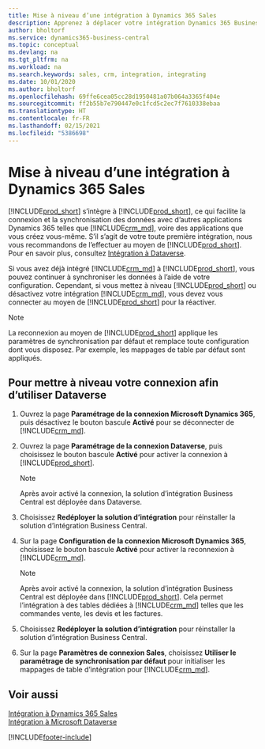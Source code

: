 ```yaml
---
title: Mise à niveau d’une intégration à Dynamics 365 Sales
description: Apprenez à déplacer votre intégration Dynamics 365 Business Central avec Dynamics 365 Sales à la dernière version.
author: bholtorf
ms.service: dynamics365-business-central
ms.topic: conceptual
ms.devlang: na
ms.tgt_pltfrm: na
ms.workload: na
ms.search.keywords: sales, crm, integration, integrating
ms.date: 10/01/2020
ms.author: bholtorf
ms.openlocfilehash: 69ffe6cea05cc28d1950481a07b064a3365f404e
ms.sourcegitcommit: ff2b55b7e790447e0c1fcd5c2ec7f7610338ebaa
ms.translationtype: HT
ms.contentlocale: fr-FR
ms.lasthandoff: 02/15/2021
ms.locfileid: "5386698"
---
```

# <a name="upgrading-an-integration-with-dynamics-365-sales"></a>Mise à niveau d’une intégration à Dynamics 365 Sales
[!INCLUDE[prod_short](includes/prod_short.md)] s’intègre à [!INCLUDE[prod_short](includes/cds_long_md.md)], ce qui facilite la connexion et la synchronisation des données avec d’autres applications Dynamics 365 telles que [!INCLUDE[crm_md](includes/crm_md.md)], voire des applications que vous créez vous-même. S’il s’agit de votre toute première intégration, nous vous recommandons de l’effectuer au moyen de [!INCLUDE[prod_short](includes/cds_long_md.md)]. Pour en savoir plus, consultez [Intégration à Dataverse](admin-common-data-service.md).

Si vous avez déjà intégré [!INCLUDE[crm_md](includes/crm_md.md)] à [!INCLUDE[prod_short](includes/prod_short.md)], vous pouvez continuer à synchroniser les données à l’aide de votre configuration. Cependant, si vous mettez à niveau [!INCLUDE[prod_short](includes/prod_short.md)] ou désactivez votre intégration [!INCLUDE[crm_md](includes/crm_md.md)], vous devez vous connecter au moyen de [!INCLUDE[prod_short](includes/cds_long_md.md)] pour la réactiver. 

> [!NOTE]
> La reconnexion au moyen de [!INCLUDE[prod_short](includes/cds_long_md.md)] applique les paramètres de synchronisation par défaut et remplace toute configuration dont vous disposez. Par exemple, les mappages de table par défaut sont appliqués.

## <a name="to-upgrade-your-connection-to-use-dataverse"></a>Pour mettre à niveau votre connexion afin d’utiliser Dataverse
1. Ouvrez la page **Paramétrage de la connexion Microsoft Dynamics 365**, puis désactivez le bouton bascule **Activé** pour se déconnecter de [!INCLUDE[crm_md](includes/crm_md.md)].
2. Ouvrez la page **Paramétrage de la connexion Dataverse**, puis choisissez le bouton bascule **Activé** pour activer la connexion à [!INCLUDE[prod_short](includes/cds_long_md.md)].
  
   > [!NOTE]
   > Après avoir activé la connexion, la solution d’intégration Business Central est déployée dans Dataverse.
3. Choisissez **Redéployer la solution d’intégration** pour réinstaller la solution d’intégration Business Central.
4. Sur la page **Configuration de la connexion Microsoft Dynamics 365**, choisissez le bouton bascule **Activé** pour activer la reconnexion à [!INCLUDE[crm_md](includes/crm_md.md)].
  
   > [!NOTE]
   > Après avoir activé la connexion, la solution d’intégration Business Central est déployée dans [!INCLUDE[prod_short](includes/prod_short.md)]. Cela permet l’intégration à des tables dédiées à [!INCLUDE[crm_md](includes/crm_md.md)] telles que les commandes vente, les devis et les factures.
5. Choisissez **Redéployer la solution d’intégration** pour réinstaller la solution d’intégration Business Central.
6. Sur la page **Paramètres de connexion Sales**, choisissez **Utiliser le paramétrage de synchronisation par défaut** pour initialiser les mappages de table d’intégration pour [!INCLUDE[crm_md](includes/crm_md.md)].

## <a name="see-also"></a>Voir aussi
[Intégration à Dynamics 365 Sales](admin-prepare-dynamics-365-for-sales-for-integration.md)  
[Intégration à Microsoft Dataverse](admin-common-data-service.md)


[!INCLUDE[footer-include](includes/footer-banner.md)]